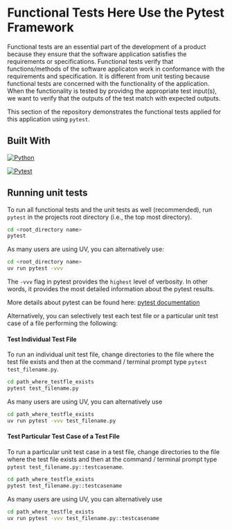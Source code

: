 # Functional Tests Here Use the Pytest Framework

Functional tests are an essential part of the development of a product because they ensure that the software application satisfies the requirements or specifications. Functional tests verify that functions/methods of the software applicaton work in conformance with the requirements and specification. It is different from unit testing because functional tests are concerned with the functionality of the application. When the functionality is tested by providng the appropriate test input(s), we want to verify that the outputs of the test match with expected outputs.

This section of the repository demonstrates the functional tests applied for this application using `pytest`.

## Built With

[![Python](https://img.shields.io/badge/python-3.13-blue)](https://www.python.org/)

[![Pytest](https://img.shields.io/badge/pytest-8.3.5-green)](https://docs.pytest.org/en/7.1.x/)

## Running unit tests

To run all functional tests and the unit tests as well (recommended), run `pytest` in the projects root directory (i.e., the top most directory).

```bash
cd <root_directory name>
pytest
```

As many users are using UV, you can alternatively use:

```bash
cd <root_directory name>
uv run pytest -vvv
```

The `-vvv` flag in pytest provides the `highest` level of verbosity. In other words, it provides the most detailed information about the pytest results.

More details about pytest can be found here:
[pytest documentation](https://docs.pytest.org/en/stable/)

Alternatively, you can selectively test each test file or a particular unit test case of a file performing the following:

#### Test Individual Test File

To run an individual unit test file, change directories to the file where the test file exists and then at the command / terminal prompt type `pytest test_filename.py`.

```bash
cd path_where_testfle_exists
pytest test_filename.py
```

As many users are using UV, you can alternatively use

```bash
cd path_where_testfle_exists
uv run pytest -vvv test_filename.py
```

#### Test Particular Test Case of a Test File

To run a particular unit test case in a test file, change directories to the file where the test file exists and then at the command / terminal prompt type `pytest test_filename.py::testcasename`.

```bash
cd path_where_testfle_exists
pytest test_filename.py::testcasename
```

As many users are using UV, you can alternatively use

```bash
cd path_where_testfle_exists
uv run pytest -vvv test_filename.py::testcasename
```
